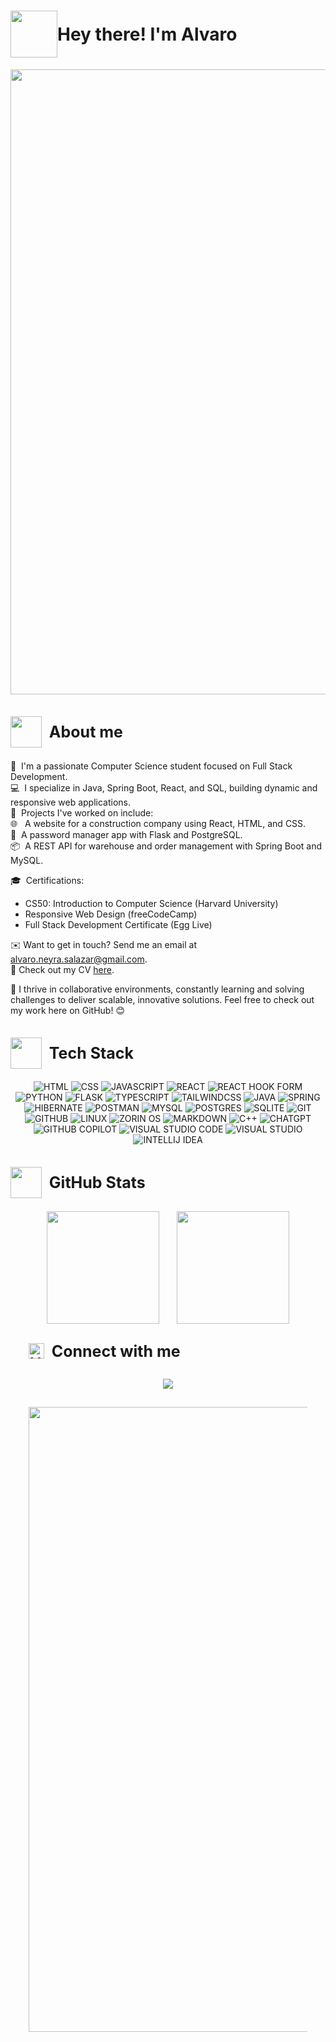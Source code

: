 
<h1 style="display: flex; justify-context: flex-start;align-items: center;">
<img src="https://github.com/Anmol-Baranwal/Cool-GIFs-For-GitHub/assets/74038190/76036311-c8ea-4247-8bf8-a7077623036c" width="75">
    Hey there! I'm Alvaro
</h1>

<div align="center">
    <img src="https://user-images.githubusercontent.com/74038190/225813708-98b745f2-7d22-48cf-9150-083f1b00d6c9.gif" width="1000">
</div>


<h2 style="display: flex; justify-context: flex-start;align-items: center;  font-size: 25px;">
<img src="https://github.com/Anmol-Baranwal/Cool-GIFs-For-GitHub/assets/74038190/7bb1e704-6026-48f9-8435-2f4d40101348" width="50">&nbsp;
    About me
</h2>

👋&nbsp; I'm a passionate Computer Science student focused on Full Stack Development.\
💻&nbsp; I specialize in Java, Spring Boot, React, and SQL, building dynamic and responsive web applications.\
🚀&nbsp; Projects I've worked on include:\
🌐 &nbsp; A website for a construction company using React, HTML, and CSS.\
🔐&nbsp; A password manager app with Flask and PostgreSQL.\
📦&nbsp; A REST API for warehouse and order management with Spring Boot and MySQL.

🎓&nbsp; Certifications:
- CS50: Introduction to Computer Science (Harvard University)
- Responsive Web Design (freeCodeCamp)
- Full Stack Development Certificate (Egg Live)

✉️&nbsp;Want to get in touch? Send me an email at alvaro.neyra.salazar@gmail.com.\
📄&nbsp;Check out my CV <a target="_blank" href="https://docs.google.com/document/d/1HxxPHkJuxMeZ8lV6PJ4MDM3vqWy_bIzq/edit?usp=sharing&ouid=114615815363335629229&rtpof=true&sd=true">here</a>.

🌟&nbsp;I thrive in collaborative environments, constantly learning and solving challenges to deliver scalable, innovative solutions.
Feel free to check out my work here on GitHub! 😊

<h2 style="display: flex; justify-context: flex-start;align-items: center;  font-size: 25px;">
<img src="https://cultofthepartyparrot.com/parrots/hd/60fpsparrot.gif" width="50" height="50"/>&nbsp;
    Tech Stack
</h2>

<div align="center">
<img src="https://img.shields.io/badge/html5-%23E34F26.svg?style=for-the-badge&logo=html5&logoColor=white" title="HTML">
<img src="https://img.shields.io/badge/css3-%231572B6.svg?style=for-the-badge&logo=css3&logoColor=white" title="CSS">
<img src="https://img.shields.io/badge/javascript-%23323330.svg?style=for-the-badge&logo=javascript&logoColor=%23F7DF1E" title="JAVASCRIPT">
<img src="https://img.shields.io/badge/react-%2320232a.svg?style=for-the-badge&logo=react&logoColor=%2361DAFB" title="REACT">
<img src="https://img.shields.io/badge/React%20Hook%20Form-%23EC5990.svg?style=for-the-badge&logo=reacthookform&logoColor=white" title="REACT HOOK FORM">
<img src="https://img.shields.io/badge/python-3670A0?style=for-the-badge&logo=python&logoColor=ffdd54" title="PYTHON">
<img src="https://img.shields.io/badge/flask-%23000.svg?style=for-the-badge&logo=flask&logoColor=white" title="FLASK">
<img src="https://img.shields.io/badge/typescript-%23007ACC.svg?style=for-the-badge&logo=typescript&logoColor=white" title="TYPESCRIPT">
<img src="https://img.shields.io/badge/tailwindcss-%2338B2AC.svg?style=for-the-badge&logo=tailwind-css&logoColor=white" title="TAILWINDCSS">
<img src="https://img.shields.io/badge/java-%23ED8B00.svg?style=for-the-badge&logo=openjdk&logoColor=white" title="JAVA">
<img src="https://img.shields.io/badge/spring-%236DB33F.svg?style=for-the-badge&logo=spring&logoColor=white" title="SPRING">
<img src="https://img.shields.io/badge/Hibernate-59666C?style=for-the-badge&logo=Hibernate&logoColor=white" title="HIBERNATE">
<img src="https://img.shields.io/badge/Postman-FF6C37?style=for-the-badge&logo=postman&logoColor=white" title="POSTMAN">
<img src="https://img.shields.io/badge/mysql-4479A1.svg?style=for-the-badge&logo=mysql&logoColor=white" title="MYSQL">
<img src="https://img.shields.io/badge/postgres-%23316192.svg?style=for-the-badge&logo=postgresql&logoColor=white" title="POSTGRES">
<img src="https://img.shields.io/badge/sqlite-%2307405e.svg?style=for-the-badge&logo=sqlite&logoColor=white" title="SQLITE">
<img src="https://img.shields.io/badge/git-%23F05033.svg?style=for-the-badge&logo=git&logoColor=white" title="GIT">
<img src="https://img.shields.io/badge/github-%23121011.svg?style=for-the-badge&logo=github&logoColor=white" title="GITHUB">
<img src="https://img.shields.io/badge/Linux-FCC624?style=for-the-badge&logo=linux&logoColor=black" title="LINUX">
<img src="https://img.shields.io/badge/-Zorin%20OS-%2310AAEB?style=for-the-badge&logo=zorin&logoColor=white" title="ZORIN OS">
<img src="https://img.shields.io/badge/markdown-%23000000.svg?style=for-the-badge&logo=markdown&logoColor=white" title="MARKDOWN">
<img src="https://img.shields.io/badge/c++-%2300599C.svg?style=for-the-badge&logo=c%2B%2B&logoColor=white" title="C++">
<img src="https://img.shields.io/badge/chatGPT-74aa9c?style=for-the-badge&logo=openai&logoColor=white" title="CHATGPT">
<img src="https://img.shields.io/badge/github_copilot-8957E5?style=for-the-badge&logo=github-copilot&logoColor=white" title="GITHUB COPILOT">
<img src="https://img.shields.io/badge/Visual%20Studio%20Code-0078d7.svg?style=for-the-badge&logo=visual-studio-code&logoColor=white" title="VISUAL STUDIO CODE">
<img src="https://img.shields.io/badge/Visual%20Studio-5C2D91.svg?style=for-the-badge&logo=visual-studio&logoColor=white" title="VISUAL STUDIO">
<img src="https://img.shields.io/badge/IntelliJIDEA-000000.svg?style=for-the-badge&logo=intellij-idea&logoColor=white" title="INTELLIJ IDEA">
</div>

<h2 style="display: flex; justify-context: flex-start;align-items: center;  font-size: 25px;">
<img src="https://github.com/Anmol-Baranwal/Cool-GIFs-For-GitHub/assets/74038190/42077049-1939-493e-9a19-47ca5db36643" width="50">&nbsp;
    GitHub Stats
</h2>

<a href="https://github.com/Alvaro-Neyra" style="display: flex; justify-content: center; flex-wrap: wrap; align-items: center; gap: 3vw;">
  <img height="180em" src="https://github-readme-stats.vercel.app/api?username=Alvaro-Neyra&theme=jolly&show_icons=true"/>
  <img height="180em" src="https://github-readme-stats.vercel.app/api/top-langs/?username=Alvaro-Neyra&layout=compact&theme=jolly"/>
</a>

<h2 style="display: flex; justify-context: flex-start;align-items: center;  font-size: 25px; margin: 3vw;">
<img src="https://user-images.githubusercontent.com/74038190/216120981-b9507c36-0e04-4469-8e27-c99271b45ba5.png" alt="Handshake" width="25" />&nbsp;
    Connect with me
</h2>

<div align="center">
<a href="https://www.linkedin.com/in/alvaro-neyra/" target="_blank">
<img src="https://img.shields.io/badge/linkedin-%230077B5.svg?style=for-the-badge&logo=linkedin&logoColor=white">
</a>
</div>

<div align="center" style="margin: 3vw">
    <img src="https://github.com/Anmol-Baranwal/Cool-GIFs-For-GitHub/assets/74038190/87360948-7b92-4852-91f7-ff62ddb8fcd4" width="1000">
</div>

<!--
**AlvaroAndLukeTheCoder/AlvaroAndLukeTheCoder** is a ✨ _special_ ✨ repository because its `README.md` (this file) appears on your GitHub profile.

Here are some ideas to get you started:

- 🔭 I’m currently working on ...
- 🌱 I’m currently learning ...
- 👯 I’m looking to collaborate on ...
- 🤔 I’m looking for help with ...
- 💬 Ask me about ...
- 📫 How to reach me: ...
- 😄 Pronouns: ...
- ⚡ Fun fact: ...
-->
